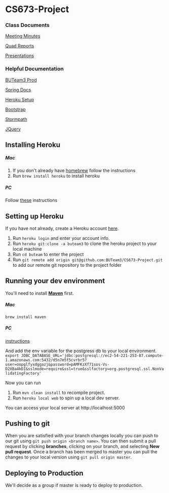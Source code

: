 # CS673-Project

### Class Documents

[Meeting Minutes](https://drive.google.com/drive/u/0/folders/0B_3YzwwsXS7NZDNHRVhXaENwYVk)

[Quad Reports](https://drive.google.com/drive/u/0/folders/0BwFLA3yVKsC2dmdUTE5xTllXOGM)

[Presentations](https://drive.google.com/drive/u/0/folders/0BwFLA3yVKsC2UGJoUmxOWnR3QWM)

### Helpful Documentation

[BUTeam3 Prod](https://buteam3.herokuapp.com/)

[Spring Docs](https://spring.io/docs)

[Heroku Setup](https://devcenter.heroku.com/articles/getting-started-with-java#introduction)

[Bootstrap](http://getbootstrap.com/css/)

[Stormpath](https://docs.stormpath.com/java/spring-boot-web/)

[JQuery](https://api.jquery.com/)

## Installing Heroku

##### Mac
1. If you don't already have [homebrew](http://brew.sh/) follow the instructions
2. Run `brew install heroku` to install heroku

##### PC
Follow [these](https://toolbelt.heroku.com/windows) instructions

## Setting up Heroku
If you have not already, create a Heroku account [here](https://signup.heroku.com/).

1. Run `heroku login` and enter your account info.
2. Run `heroku git:clone -a buteam3` to clone the heroku project to your local machine
3. Run `cd buteam` to enter the project
4. Run `git remote add origin git@github.com:BUTeam3/CS673-Project.git` to add our remote git repository to the project folder


## Running your dev environment
You'll need to install **[Maven](https://maven.apache.org/)** first.

##### Mac
`brew install maven`

##### PC
[instructions](http://www.mkyong.com/maven/how-to-install-maven-in-windows/)

And add the env variable for the postgress db to your local environment.
`export JDBC_DATABASE_URL='jdbc:postgresql://ec2-54-221-253-87.compute-1.amazonaws.com:5432/d5n7m5f5cvrbr5?user=oopglfyxdggazj&password=pAMFKzXf71sos-Vs-D2XBa4kDI&sslmode=require&ssl=true&sslfactory=org.postgresql.ssl.NonValidatingFactory'`

Now you can run

1. Run `mvn clean install` to recompile project.
2. Run `heroku local web` to spin up a local dev server.

You can access your local server at http://localhost:5000

## Pushing to git
When you are satisfied with your branch changes locally you can push to our git using `git push origin <branch name>`.
You can then submit a pull request by clicking **branches**, clicking on your branch, and selecting **New pull request**.
Once a branch has been merged to master you can pull the changes to your local version using `git pull origin master`.

## Deploying to Production
We'll decide as a group if master is ready to deploy to production.
